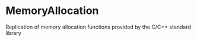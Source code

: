 # MemoryAllocation
Replication of memory allocation functions provided by the C/C++ standard library
